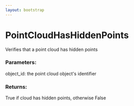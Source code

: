```yaml
---
layout: bootstrap
---
```


# PointCloudHasHiddenPoints

Verifies that a point cloud has hidden points
        

### Parameters:

object_id: the point cloud object's identifier
        

### Returns:


True if cloud has hidden points, otherwise False
        
